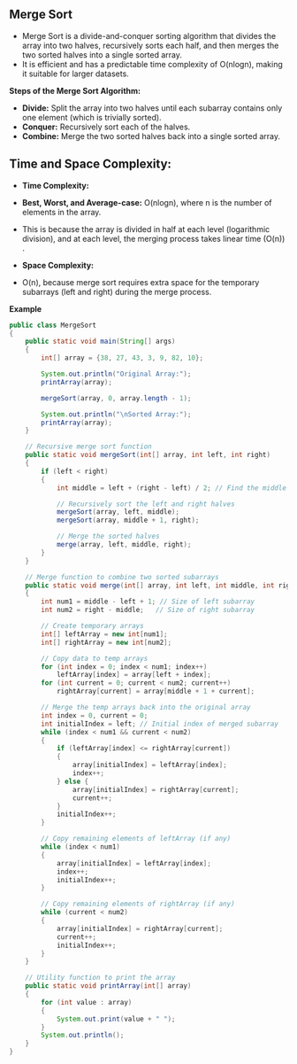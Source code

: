 ## Merge Sort
- Merge Sort is a divide-and-conquer sorting algorithm that divides the array into two halves, recursively sorts each half,
  and then merges the two sorted halves into a single sorted array.
- It is efficient and has a predictable time complexity of O(nlogn), making it suitable for larger datasets.

**Steps of the Merge Sort Algorithm:**
- **Divide:** Split the array into two halves until each subarray contains only one element (which is trivially sorted).
- **Conquer:** Recursively sort each of the halves.
- **Combine:** Merge the two sorted halves back into a single sorted array.
## Time and Space Complexity:
- **Time Complexity:**
- **Best, Worst, and Average-case:** O(nlogn), where n is the number of elements in the array.
- This is because the array is divided in half at each level (logarithmic division), and at each level, the merging process takes linear time (O(n)) .

- **Space Complexity:**
- O(n), because merge sort requires extra space for the temporary subarrays (left and right) during the merge process.

**Example**
```java
public class MergeSort
{
    public static void main(String[] args)
    {
        int[] array = {38, 27, 43, 3, 9, 82, 10};

        System.out.println("Original Array:");
        printArray(array);

        mergeSort(array, 0, array.length - 1);

        System.out.println("\nSorted Array:");
        printArray(array);
    }

    // Recursive merge sort function
    public static void mergeSort(int[] array, int left, int right)
    {
        if (left < right)
        {
            int middle = left + (right - left) / 2; // Find the middle point

            // Recursively sort the left and right halves
            mergeSort(array, left, middle);
            mergeSort(array, middle + 1, right);

            // Merge the sorted halves
            merge(array, left, middle, right);
        }
    }

    // Merge function to combine two sorted subarrays
    public static void merge(int[] array, int left, int middle, int right)
    {
        int num1 = middle - left + 1; // Size of left subarray
        int num2 = right - middle;   // Size of right subarray

        // Create temporary arrays
        int[] leftArray = new int[num1];
        int[] rightArray = new int[num2];

        // Copy data to temp arrays
        for (int index = 0; index < num1; index++)
            leftArray[index] = array[left + index];
        for (int current = 0; current < num2; current++)
            rightArray[current] = array[middle + 1 + current];

        // Merge the temp arrays back into the original array
        int index = 0, current = 0;
        int initialIndex = left; // Initial index of merged subarray
        while (index < num1 && current < num2)
        {
            if (leftArray[index] <= rightArray[current])
            {
                array[initialIndex] = leftArray[index];
                index++;
            } else {
                array[initialIndex] = rightArray[current];
                current++;
            }
            initialIndex++;
        }

        // Copy remaining elements of leftArray (if any)
        while (index < num1)
        {
            array[initialIndex] = leftArray[index];
            index++;
            initialIndex++;
        }

        // Copy remaining elements of rightArray (if any)
        while (current < num2)
        {
            array[initialIndex] = rightArray[current];
            current++;
            initialIndex++;
        }
    }

    // Utility function to print the array
    public static void printArray(int[] array)
    {
        for (int value : array)
        {
            System.out.print(value + " ");
        }
        System.out.println();
    }
}
```
